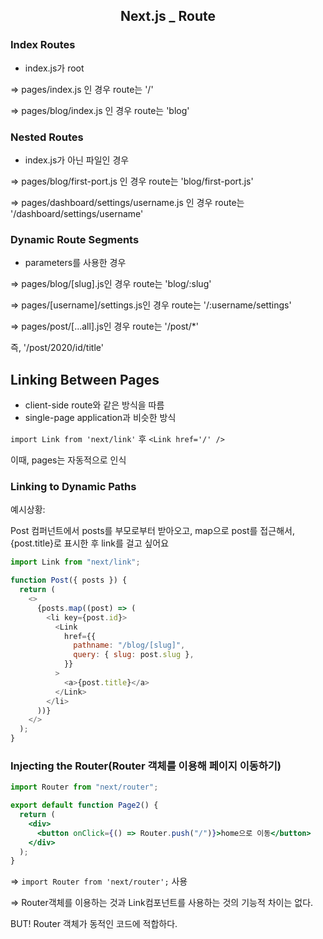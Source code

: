 <h2 align="center">
  <strong>Next.js _ Route</strong><br>
</h2>

### Index Routes

- index.js가 root

⇒ pages/index.js 인 경우 route는 '/'

⇒ pages/blog/index.js 인 경우 route는 'blog'

### Nested Routes

- index.js가 아닌 파일인 경우

⇒ pages/blog/first-port.js 인 경우 route는 'blog/first-port.js'

⇒ pages/dashboard/settings/username.js 인 경우 route는 '/dashboard/settings/username'

### Dynamic Route Segments

- parameters를 사용한 경우

⇒ pages/blog/[slug].js인 경우 route는 'blog/:slug'

⇒ pages/[username]/settings.js인 경우 route는 '/:username/settings'

⇒ pages/post/[...all].js인 경우 route는 '/post/\*'

즉, '/post/2020/id/title'

## Linking Between Pages

- client-side route와 같은 방식을 따름
- single-page application과 비슷한 방식

`import Link from 'next/link'` 후 `<Link href='/' />`

이때, pages는 자동적으로 인식

### Linking to Dynamic Paths

예시상황:

Post 컴퍼넌트에서 posts를 부모로부터 받아오고, map으로 post를 접근해서, {post.title}로 표시한 후 link를 걸고 싶어요

```javascript
import Link from "next/link";

function Post({ posts }) {
  return (
    <>
      {posts.map((post) => (
        <li key={post.id}>
          <Link
            href={{
              pathname: "/blog/[slug]",
              query: { slug: post.slug },
            }}
          >
            <a>{post.title}</a>
          </Link>
        </li>
      ))}
    </>
  );
}
```

### Injecting the Router(Router 객체를 이용해 페이지 이동하기)

```jsx
import Router from "next/router";

export default function Page2() {
  return (
    <div>
      <button onClick={() => Router.push("/")}>home으로 이동</button>
    </div>
  );
}
```

⇒ `import Router from 'next/router';` 사용

⇒ Router객체를 이용하는 것과 Link컴포넌트를 사용하는 것의 기능적 차이는 없다.

BUT! Router 객체가 동적인 코드에 적합하다.
